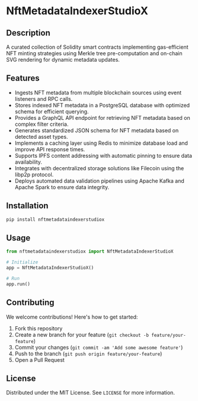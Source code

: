 # NftMetadataIndexerStudioX

## Description

A curated collection of Solidity smart contracts implementing gas-efficient NFT minting strategies using Merkle tree pre-computation and on-chain SVG rendering for dynamic metadata updates.

## Features

- Ingests NFT metadata from multiple blockchain sources using event listeners and RPC calls.
- Stores indexed NFT metadata in a PostgreSQL database with optimized schema for efficient querying.
- Provides a GraphQL API endpoint for retrieving NFT metadata based on complex filter criteria.
- Generates standardized JSON schema for NFT metadata based on detected asset types.
- Implements a caching layer using Redis to minimize database load and improve API response times.
- Supports IPFS content addressing with automatic pinning to ensure data availability.
- Integrates with decentralized storage solutions like Filecoin using the libp2p protocol.
- Deploys automated data validation pipelines using Apache Kafka and Apache Spark to ensure data integrity.
## Installation

```bash
pip install nftmetadataindexerstudiox
```

## Usage

```python
from nftmetadataindexerstudiox import NftMetadataIndexerStudioX

# Initialize
app = NftMetadataIndexerStudioX()

# Run
app.run()
```

## Contributing

We welcome contributions! Here's how to get started:

1. Fork this repository
2. Create a new branch for your feature (`git checkout -b feature/your-feature`)
3. Commit your changes (`git commit -am 'Add some awesome feature'`)
4. Push to the branch (`git push origin feature/your-feature`)
5. Open a Pull Request

## License

Distributed under the MIT License. See `LICENSE` for more information.
